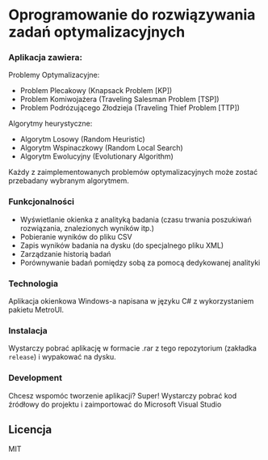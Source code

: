 # Oprogramowanie do rozwiązywania zadań optymalizacyjnych

### Aplikacja zawiera:

Problemy Optymalizacyjne:
  - Problem Plecakowy (Knapsack Problem [KP])
  - Problem Komiwojażera (Traveling Salesman Problem [TSP])
  - Problem Podrózującego Złodzieja (Traveling Thief Problem [TTP])
 
Algorytmy heurystyczne:
  - Algorytm Losowy (Random Heuristic)
  - Algorytm Wspinaczkowy (Random Local Search)
  - Algorytm Ewolucyjny (Evolutionary Algorithm)

Każdy z zaimplementowanych problemów optymalizacyjnych może zostać przebadany wybranym algorytmem.

### Funkcjonalności
  - Wyświetlanie okienka z analityką badania (czasu trwania poszukiwań rozwiązania, znalezionych wyników itp.)
  - Pobieranie wyników do pliku CSV
  - Zapis wyników badania na dysku (do specjalnego pliku XML)
  - Zarządzanie historią badań
  - Porównywanie badań pomiędzy sobą za pomocą dedykowanej analityki

### Technologia

Aplikacja okienkowa Windows-a napisana w języku C# z wykorzystaniem pakietu MetroUI.

### Instalacja

Wystarczy pobrać aplikację w formacie .rar z tego repozytorium (zakładka `release`) i wypakować na dysku.

### Development

Chcesz wspomóc tworzenie aplikacji? Super!
Wystarczy pobrać kod źródłowy do projektu i zaimportować do Microsoft Visual Studio

Licencja
----

MIT
